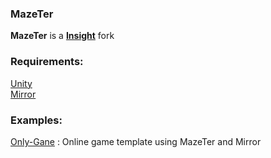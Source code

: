 ### MazeTer
**MazeTer** is a [**Insight**](https://github.com/uweenukr/Insight) fork  

### Requirements:
[Unity](https://unity.com/fr)  
[Mirror](https://github.com/vis2k/Mirror)  

### Examples:
[Only-Gane](https://github.com/PsarTech-Shorii/Only-Gane) : Online game template using MazeTer and Mirror  
